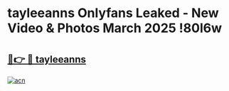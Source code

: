 # tayleeanns Onlyfans Leaked - New Video & Photos March 2025 !80l6w

# <h2><a href="https://2wp9gc.iuczelnia.edu.pl?title=tayleeanns&ref=80l6w">🔗👉 🔴 tayleeanns</a></h2>

[![acn](https://github.com/user-attachments/assets/0f9c940e-d8b0-45ae-aac7-cd30a18b3e1c)](https://2wp9gc.iuczelnia.edu.pl?title=tayleeanns&ref=80l6w)

